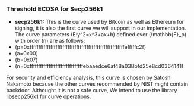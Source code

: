 
### Threshold ECDSA for Secp256k1

 - **secp256k1:** This is the curve used by Bitcoin as well as Ethereum for signing, it is also the first curve we will support in our implementation.
 The curve parameters \(E:y^2=x^3+ax+b\) defined over \(\mathbb{F}_p\) with order \(n\) are as follows:
 - \(p=0xfffffffffffffffffffffffffffffffffffffffffffffffffffffffefffffc2f\)
 - \(a=0x00\)
 - \(b=0x07\)
 - \(n=0xfffffffffffffffffffffffffffffffebaaedce6af48a03Bbfd25e8cd0364141\)

 For security and efficiency analysis, this curve is chosen by Satoshi Nakamoto because the other curves recommended by NIST might contain backdoor. Althought  it is not a safe curve,
  We intend to use the library [libsecp256k1](https://github.com/paritytech/libsecp256k1) for curve operations.